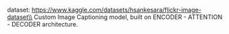 dataset: https://www.kaggle.com/datasets/hsankesara/flickr-image-dataset\\
Custom Image Captioning model, built on ENCODER - ATTENTION - DECODER architecture.
